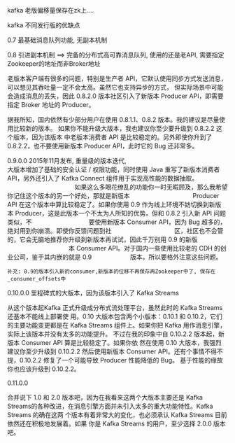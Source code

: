 kafka 老版偏移量保存在zk上....


kafka 不同发行版的优缺点

0.7  最基础消息队列功能, 无副本机制

0.8  引进副本机制 ==> 完备的分布式高可靠消息队列,  使用的还是老API, 需要指定Zookeeper的地址而非Broker地址

   老版本客户端有很多的问题，特别是生产者 API，它默认使用同步方式发送消息，可以想见其吞吐量一定不会太高。虽然它也支持异步的方式，
   但实际场景中可能会造成消息的丢失，因此 0.8.2.0 版本社区引入了新版本 Producer API，即需要指定 Broker 地址的 Producer。

   据我所知，国内依然有少部分用户在使用 0.8.1.1、0.8.2 版本。我的建议是尽量使用比较新的版本。
   如果你不能升级大版本，我也建议你至少要升级到 0.8.2.2 这个版本，因为该版本
   中老版本消费者 API 是比较稳定的。另外即使你升到了 0.8.2.2，也不要使用新版本
   Producer API，此时它的 Bug 还非常多。

0.9.0.0   2015年11月发布, 重量级的版本迭代,
                大版本增加了基础的安全认证 / 权限功能，同时使用 Java 重写了新版本消费者 API，另外还引入了 Kafka Connect 组件用于实现高性能的数据抽取。
           如果这么多眼花缭乱的功能你一时无暇顾及，那么我希望你记住这个版本的另一个好处，那就是新版本
          Producer API 在这个版本中算比较稳定了。如果你使用 0.9 作为线上环境不妨切换到新版
     本 Producer，这是此版本一个不太为人所知的优势。但和 0.8.2 引入新 API 问题类似，不
         要使用新版本 Consumer API，因为 Bug 超多的，绝对用到你崩溃。即使你反馈问题到社
          区，社区也不会管的，它会无脑地推荐你升级到新版本再试试，因此千万别用 0.9 的新版
          本 Consumer API。对于国内一些使用比较老的 CDH 的创业公司，鉴于其内嵌的就是 0.9
      版本，所以要格外注意这些问题。

    补充: 0.9的版本引入新的consumer,新版本的位移不再保存再Zookeeper中了, 保存在_consumer_offsets中



0.10.0.0   里程碑式的大版本，因为该版本引入了 Kafka Streams

从这个版本起Kafka 正式升级成分布式流处理平台，虽然此时的 Kafka Streams 还基本不能线上部署使
用。0.10 大版本包含两个小版本：0.10.1 和 0.10.2，它们的主要功能变更都是在 Kafka
Streams 组件上。如果你把 Kafka 用作消息引擎，实际上该版本并没有太多的功能提升。
不过在我的印象中自 0.10.2.2 版本起，新版本 Consumer API 算是比较稳定了。如果你依
然在使用 0.10 大版本，我强烈建议你至少升级到 0.10.2.2 然后使用新版本 Consumer
API。还有个事情不得不提，0.10.2.2 修复了一个可能导致 Producer 性能降低的 Bug。
基于性能的缘故你也应该升级到 0.10.2.2。


0.11.0.0





合并说下 1.0 和 2.0 版本吧，因为在我看来这两个大版本主要还是 Kafka Streams的各种改进，在消息引擎方面并未引入太多的重大功能特性。Kafka Streams 的确在这两
个版本有着非常大的变化，也必须承认 Kafka Streams 目前依然还在积极地发展着。如果
你是 Kafka Streams 的用户，至少选择 2.0.0 版本吧。
